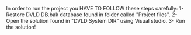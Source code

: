 In order to run the project you HAVE TO FOLLOW these steps carefully:
1- Restore DVLD DB.bak database found in folder called "Project files".
2- Open the solution found in "DVLD System DIR" using Visual studio.
3- Run the solution!
